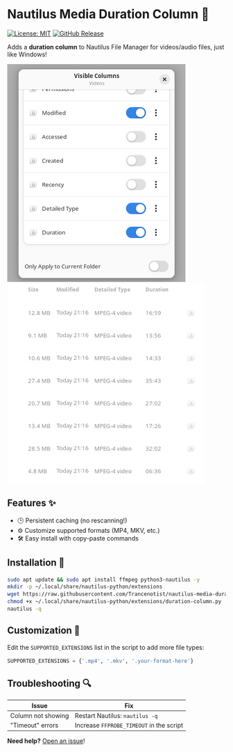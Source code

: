 # Nautilus Media Duration Column 🎥

[![License: MIT](https://img.shields.io/badge/License-MIT-blue.svg)](https://opensource.org/licenses/MIT)
[![GitHub Release](https://img.shields.io/github/v/release/Trancenotist/nautilus-media-duration-column)](https://github.com/Trancenotist/nautilus-media-duration-column/releases)

Adds a **duration column** to Nautilus File Manager for videos/audio files, just like Windows!

![Demo Screenshot](https://github.com/Trancenotist/nautilus-media-duration-column/blob/main/screenshots/2.png)![Demo Screenshot](https://github.com/Trancenotist/nautilus-media-duration-column/blob/main/screenshots/3.png)<!-- Add a screenshot later -->

## Features ✨
- 🕒 Persistent caching (no rescanning!)
- ⚙️ Customize supported formats (MP4, MKV, etc.)
- 🛠️ Easy install with copy-paste commands

## Installation 🚀
```bash
sudo apt update && sudo apt install ffmpeg python3-nautilus -y
mkdir -p ~/.local/share/nautilus-python/extensions
wget https://raw.githubusercontent.com/Trancenotist/nautilus-media-duration-column/main/duration-column.py -O ~/.local/share/nautilus-python/extensions/duration-column.py
chmod +x ~/.local/share/nautilus-python/extensions/duration-column.py
nautilus -q
```

## Customization 🔧
Edit the `SUPPORTED_EXTENSIONS` list in the script to add more file types:
```python
SUPPORTED_EXTENSIONS = {'.mp4', '.mkv', '.your-format-here'}
```

## Troubleshooting 🔍
| Issue | Fix |
|-------|-----|
| Column not showing | Restart Nautilus: `nautilus -q` |
| "Timeout" errors | Increase `FFPROBE_TIMEOUT` in the script |

**Need help?** [Open an issue](https://github.com/Trancenotist/nautilus-media-duration-column/issues)!
